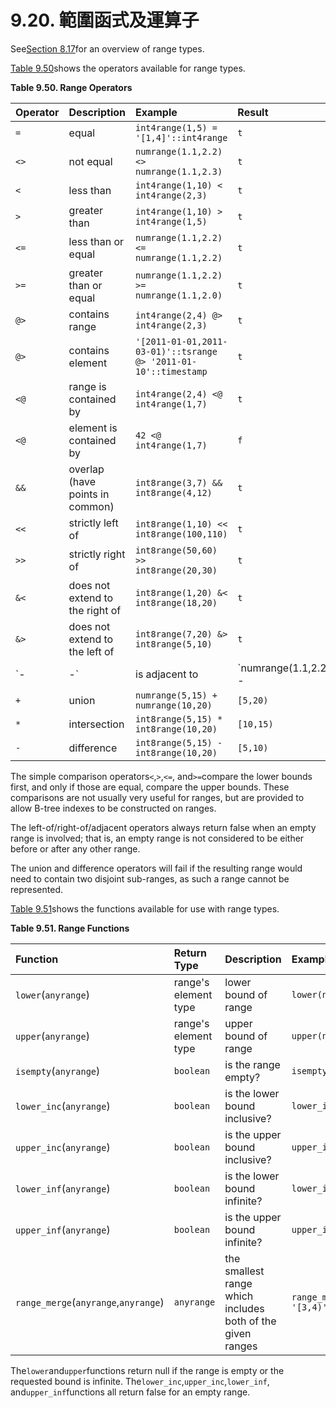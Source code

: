# 9.20. 範圍函式及運算子

See[Section 8.17](https://www.postgresql.org/docs/10/static/rangetypes.html)for an overview of range types.

[Table 9.50](https://www.postgresql.org/docs/10/static/functions-range.html#range-operators-table)shows the operators available for range types.

**Table 9.50. Range Operators**

| Operator | Description | Example | Result |  |  |
| :--- | :--- | :--- | :--- | :--- | :--- |
| `=` | equal | `int4range(1,5) = '[1,4]'::int4range` | `t` |  |  |
| `<>` | not equal | `numrange(1.1,2.2) <> numrange(1.1,2.3)` | `t` |  |  |
| `<` | less than | `int4range(1,10) < int4range(2,3)` | `t` |  |  |
| `>` | greater than | `int4range(1,10) > int4range(1,5)` | `t` |  |  |
| `<=` | less than or equal | `numrange(1.1,2.2) <= numrange(1.1,2.2)` | `t` |  |  |
| `>=` | greater than or equal | `numrange(1.1,2.2) >= numrange(1.1,2.0)` | `t` |  |  |
| `@>` | contains range | `int4range(2,4) @> int4range(2,3)` | `t` |  |  |
| `@>` | contains element | `'[2011-01-01,2011-03-01)'::tsrange @> '2011-01-10'::timestamp` | `t` |  |  |
| `<@` | range is contained by | `int4range(2,4) <@ int4range(1,7)` | `t` |  |  |
| `<@` | element is contained by | `42 <@ int4range(1,7)` | `f` |  |  |
| `&&` | overlap \(have points in common\) | `int8range(3,7) && int8range(4,12)` | `t` |  |  |
| `<<` | strictly left of | `int8range(1,10) << int8range(100,110)` | `t` |  |  |
| `>>` | strictly right of | `int8range(50,60) >> int8range(20,30)` | `t` |  |  |
| `&<` | does not extend to the right of | `int8range(1,20) &< int8range(18,20)` | `t` |  |  |
| `&>` | does not extend to the left of | `int8range(7,20) &> int8range(5,10)` | `t` |  |  |
| \`- | -\` | is adjacent to | \`numrange\(1.1,2.2\) - | - numrange\(2.2,3.3\)\` | `t` |
| `+` | union | `numrange(5,15) + numrange(10,20)` | `[5,20)` |  |  |
| `*` | intersection | `int8range(5,15) * int8range(10,20)` | `[10,15)` |  |  |
| `-` | difference | `int8range(5,15) - int8range(10,20)` | `[5,10)` |  |  |

The simple comparison operators`<`,`>`,`<=`, and`>=`compare the lower bounds first, and only if those are equal, compare the upper bounds. These comparisons are not usually very useful for ranges, but are provided to allow B-tree indexes to be constructed on ranges.

The left-of/right-of/adjacent operators always return false when an empty range is involved; that is, an empty range is not considered to be either before or after any other range.

The union and difference operators will fail if the resulting range would need to contain two disjoint sub-ranges, as such a range cannot be represented.

[Table 9.51](https://www.postgresql.org/docs/10/static/functions-range.html#range-functions-table)shows the functions available for use with range types.

**Table 9.51. Range Functions**

| Function | Return Type | Description | Example | Result |
| :--- | :--- | :--- | :--- | :--- |
| `lower`\(`anyrange`\) | range's element type | lower bound of range | `lower(numrange(1.1,2.2))` | `1.1` |
| `upper`\(`anyrange`\) | range's element type | upper bound of range | `upper(numrange(1.1,2.2))` | `2.2` |
| `isempty`\(`anyrange`\) | `boolean` | is the range empty? | `isempty(numrange(1.1,2.2))` | `false` |
| `lower_inc`\(`anyrange`\) | `boolean` | is the lower bound inclusive? | `lower_inc(numrange(1.1,2.2))` | `true` |
| `upper_inc`\(`anyrange`\) | `boolean` | is the upper bound inclusive? | `upper_inc(numrange(1.1,2.2))` | `false` |
| `lower_inf`\(`anyrange`\) | `boolean` | is the lower bound infinite? | `lower_inf('(,)'::daterange)` | `true` |
| `upper_inf`\(`anyrange`\) | `boolean` | is the upper bound infinite? | `upper_inf('(,)'::daterange)` | `true` |
| `range_merge`\(`anyrange`,`anyrange`\) | `anyrange` | the smallest range which includes both of the given ranges | `range_merge('[1,2)'::int4range, '[3,4)'::int4range)` | `[1,4)` |

The`lower`and`upper`functions return null if the range is empty or the requested bound is infinite. The`lower_inc`,`upper_inc`,`lower_inf`, and`upper_inf`functions all return false for an empty range.

